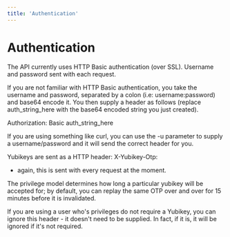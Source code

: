 ```yaml
---
title: 'Authentication'
---
```


# Authentication

The API currently uses HTTP Basic authentication (over SSL). Username and
password sent with each request.

If you are not familiar with HTTP Basic authentication, you take the username and password, separated by a colon (i.e: username:password) and base64 encode it. You then supply a header as follows (replace auth_string_here with the base64 encoded string you just created).

Authorization: Basic auth_string_here

If you are using something like curl, you can use the -u parameter to supply a username/password and it will send the correct header for you.

Yubikeys are sent as a HTTP header: X-Yubikey-Otp: <output of keypress>
- again, this is sent with every request at the moment.

The privilege model determines how long a particular yubikey will be
accepted for; by default, you can replay the same OTP over and over for
15 minutes before it is invalidated.

If you are using a user who's privileges do not require a Yubikey, you can ignore this header - it doesn't need to be supplied. In fact, if it is, it will be ignored if it's not required.
